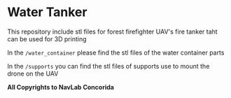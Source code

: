 # Water Tanker

This repository include stl files for forest firefighter UAV's fire tanker taht can be used for 3D printing

In the `/water_container` please find the stl files of the water container parts

In the `/supports` you can find the stl files of supports use to mount the drone on the UAV


**All Copyrights to NavLab Concorida**

